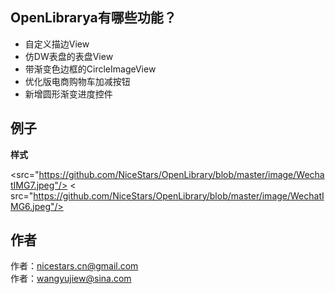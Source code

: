 ## OpenLibrarya有哪些功能？ ##

* 自定义描边View 
* 仿DW表盘的表盘View
* 带渐变色边框的CircleImageView
* 优化版电商购物车加减按钮
* 新增圆形渐变进度控件

## 例子 ##

**样式**


<src="https://github.com/NiceStars/OpenLibrary/blob/master/image/WechatIMG7.jpeg"/>
< src="https://github.com/NiceStars/OpenLibrary/blob/master/image/WechatIMG6.jpeg"/>


## 作者 ##
作者：nicestars.cn@gmail.com</br>作者：wangyujiew@sina.com
